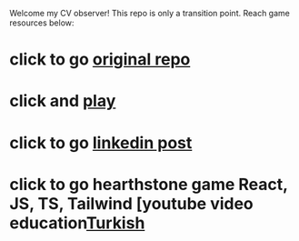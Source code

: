 Welcome my CV observer! This repo is only a transition point. Reach game resources below:

# click to go [original repo](https://github.com/EnginKARATAS/hearthstone-clone-game)

# click and [play](https://hearthstone-clone-game.vercel.app/)

# click to go [linkedin post](https://www.linkedin.com/feed/update/urn:li:activity:7262299165567696896/)

# click to go hearthstone game React, JS, TS, Tailwind [youtube video education[Turkish]([https://www.linkedin.com/feed/update/urn:li:activity:7262299165567696896/](https://www.youtube.com/watch?v=12qs_s56sd4&list=PL2-v8trxz86ABAiUjyR3rjL8f1ZnLyflb)) 
